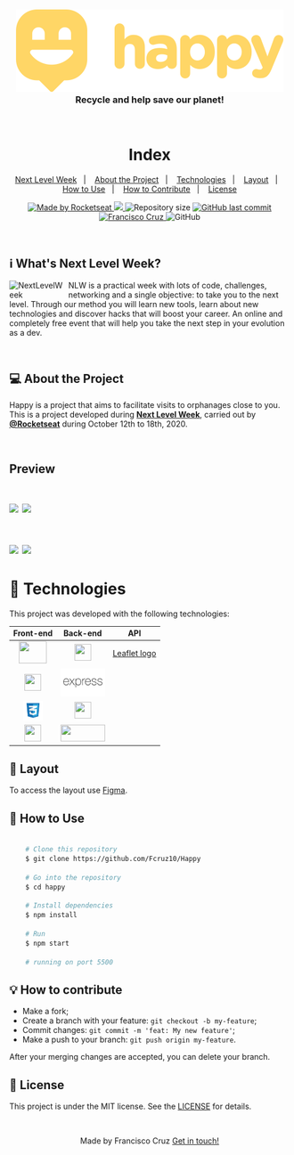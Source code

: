 <h3 align="center">
  <img alt="Happy" title="Happy" src="./public/github/logo-readme.svg" />
    <br>
    <b>Recycle and help save our planet!</b>  
    <br>
</h3>

<br />

<h1 align="center">Index</h1>

<p align="center">
  <a href="#nlw">Next Level Week</a>&nbsp;&nbsp;&nbsp;|&nbsp;&nbsp;&nbsp;
  <a href="#about">About the Project</a>&nbsp;&nbsp;&nbsp;|&nbsp;&nbsp;&nbsp;
  <a href="#techs">Technologies</a>&nbsp;&nbsp;&nbsp;|&nbsp;&nbsp;&nbsp;
  <a href="#layout">Layout</a>&nbsp;&nbsp;&nbsp;|&nbsp;&nbsp;&nbsp;
  <a href="#how-to-use">How to Use</a>&nbsp;&nbsp;&nbsp;|&nbsp;&nbsp;&nbsp;
  <a href="#how-to-contribute">How to Contribute</a>&nbsp;&nbsp;&nbsp;|&nbsp;&nbsp;&nbsp;
  <a href="#license">License</a>
</p>

<p align="center">

  <a href="https://rocketseat.com.br">
    <img alt="Made by Rocketseat" src="https://img.shields.io/badge/made%20by-Rocketseat-7159c1">
  </a>
   <a aria-label="Completed" href="https://nextlevelweek.com/aulas/booster/1/edicao/1">
    <img src="https://img.shields.io/badge/NLW-done-brightgreen?logo=data:image/png;base64,iVBORw0KGgoAAAANSUhEUgAAABAAAAAQCAMAAAAoLQ9TAAAALVBMVEVHcExxWsF0XMJzXMJxWcFsUsD///9jRrzY0u6Xh9Gsn9n39fyMecy0qd2bjNJWBT0WAAAABHRSTlMA2Do606wF2QAAAGlJREFUGJVdj1cWwCAIBLEsRU3uf9xobDH8+GZwUYi8i6ucJwrxKE+7D0G9Q4vlYqtmCSjndr4CgCgzlyFgfKfKCVO0LrPKjmiqMxGXkJwNnXskqWG+1oSM+BSwD8f29YLNjvx/OQrn+g99oQSoNmt3PgAAAABJRU5ErkJggg=="></img>
  </a>

  <img alt="Repository size" src="https://img.shields.io/github/repo-size/Fcruz10/Happy">
  
  <a href="https://github.com/Fcruz10/LaunchBase/commits/master">
    <img alt="GitHub last commit" src="https://img.shields.io/github/last-commit/Fcruz10/Happy">
  </a>

  <a href="https://www.linkedin.com/in/francisco-cruz-074208140/" >
    <img alt="Francisco Cruz" src="https://img.shields.io/badge/Francisco-in-%230072b1">
  </a>
  <a>
    <img alt="GitHub" src="https://img.shields.io/github/license/Fcruz10/happy?color=%20%237159c1">

</p>
<br />

<a id="nlw"></a>

## :information_source: What's Next Level Week?

<img style="margin-right: 6px" align= left alt="NextLevelWeek" title="#NextLevelWeek" src="https://raw.githubusercontent.com/DanielObara/NLW-1.0/c1a0101ed305530362b5120721c02f52a0026a29/.github/logo.svg" width="100px" />

NLW is a practical week with lots of code, challenges, networking and a single objective: to take you to the next level.
Through our method you will learn new tools, learn about new technologies and discover hacks that will boost your career.
An online and completely free event that will help you take the next step in your evolution as a dev.

<br />

<a id="about"></a>

## :computer: About the Project

Happy is a project that aims to facilitate visits to orphanages close to you.
This is a project developed during **[Next Level Week](https://nextlevelweek.com/)**, carried out by **[@Rocketseat](https://github.com/Rocketseat)** during October 12th to 18th, 2020.

<br />

## Preview

<h1>
    <img src="./public/github/eco1.png" width="49%">
    <img src="./public/github/eco3.png"  width="49%">
</h1>

<h1>
    <img src="./public/github/eco2.png" width="49%">
    <img src="./public/github/eco4.png" width="49%">
</h1>

<a id="techs"></a>

# :rocket: Technologies

This project was developed with the following technologies:

|                                                                                                                                               Front-end                                                                                                                                                |                                                                                                                        Back-end                                                                                                                        |                                  API                                   |
| :----------------------------------------------------------------------------------------------------------------------------------------------------------------------------------------------------------------------------------------------------------------------------------------------------: | :----------------------------------------------------------------------------------------------------------------------------------------------------------------------------------------------------------------------------------------------------: | :--------------------------------------------------------------------: |
|                                      <a href="https://handlebarsjs.com/"><img width="50" height="40" src="https://handlebarsjs.com/images/handlebars_logo.png"></a>                                      |                 <a href="https://nodejs.org/"><img width="30" height="30" src="https://external-content.duckduckgo.com/iu/?u=http%3A%2F%2Fwww.tipstoremember.com%2Fwp-content%2Fuploads%2F2017%2F09%2Fnodejs_logo.png&f=1&nofb=1"></a>                 | [Leaflet logo](https://servicodados.ibge.gov.br/api/docs/localidades?versao=1) |
|                                                       <a href="http://www.w3.org/TR/html5/"><img width="30" height="30" src="https://external-content.duckduckgo.com/iu/?u=https%3A%2F%2Fs10.postimg.cc%2Fzadopghid%2Fhtml5.png&f=1&nofb=1"></a>                                                       |                                                                        <a href="https://expressjs.com/"><img width="80" height="50" src="./public/github/expresslogo.png"></a>                                                                         |
|                                                                                              <a href="https://www.w3schools.com/Css/"><img width="35" height="35" src="./public/github/csslogo.png"></a>                                                                                               |       <a href="https://nodemon.io/"><img width="30" height="30" src="https://external-content.duckduckgo.com/iu/?u=https%3A%2F%2Fuser-images.githubusercontent.com%2F13700%2F35731649-652807e8-080e-11e8-88fd-1b2f6d553b2d.png&f=1&nofb=1"></a>        |
| <a href="https://www.javascript.com/"><img width="30" height="30" src="https://external-content.duckduckgo.com/iu/?u=https%3A%2F%2Fxabikos.gallerycdn.vsassets.io%2Fextensions%2Fxabikos%2Fjavascriptsnippets%2F1.7.2%2F1545658667284%2FMicrosoft.VisualStudio.Services.Icons.Default&f=1&nofb=1"></a> | <a href="https://www.sqlite.org/"><img width="80" height="30" src="https://external-content.duckduckgo.com/iu/?u=https%3A%2F%2Fupload.wikimedia.org%2Fwikipedia%2Fcommons%2Fthumb%2F3%2F38%2FSQLite370.svg%2F1200px-SQLite370.svg.png&f=1&nofb=1"></a> |

<a id="layout"></a>

## :bookmark: Layout

To access the layout use <a target="_blank" href="https://www.figma.com/file/mDEbnoojksG4w8sOxmudh3/Happy-Web?node-id=0%3A1">Figma</a>.

<a id="how-to-use"></a>

## :open_file_folder: How to Use

```bash

    # Clone this repository
    $ git clone https://github.com/Fcruz10/Happy

    # Go into the repository
    $ cd happy

    # Install dependencies
    $ npm install

    # Run
    $ npm start

    # running on port 5500
```

<a id="how-to-contribute"></a>

## :bulb: How to contribute

- Make a fork;
- Create a branch with your feature: `git checkout -b my-feature`;
- Commit changes: `git commit -m 'feat: My new feature'`;
- Make a push to your branch: `git push origin my-feature`.

After your merging changes are accepted, you can delete your branch.

<a id="license"></a>

## :memo: License

This project is under the MIT license. See the [LICENSE](https://github.com/Fcruz10/Happy/blob/master/LICENSE) for details.

<br />

<p align="center"> Made by Francisco Cruz <a href="https://www.linkedin.com/in/francisco-cruz-074208140/"> Get in touch! </a> </p>
